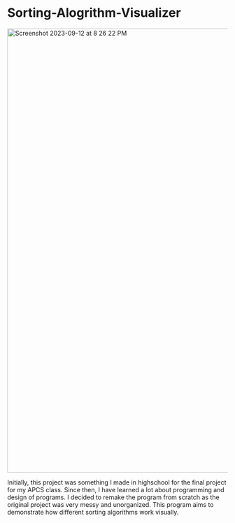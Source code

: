 # Sorting-Alogrithm-Visualizer

<img width="1016" alt="Screenshot 2023-09-12 at 8 26 22 PM" src="https://github.com/ethanh-roe/Sorting-Alogrithm-Visualizerizer/assets/114640171/0e598abb-feb7-47ee-b0fe-bbac7cd66b34">

Initially, this project was something I made in highschool for the final project for my APCS class. Since then, I have learned a lot about programming and design of programs. I decided to remake the program from scratch as the original project was very messy and unorganized. This program aims to demonstrate how different sorting algorithms work visually. 
